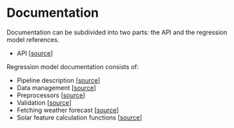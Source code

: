 # Documentation

Documentation can be subdivided into two parts: the API and the regression model references.

- API [[source]()]

Regression model documentation consists of:

- Pipeline description [[source]()]
- Data management [[source]()]
- Preprocessors [[source]()]
- Validation [[source]()]
- Fetching weather forecast [[source]()]
- Solar feature calculation functions [[source]()]
